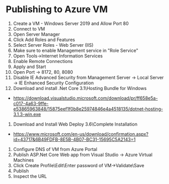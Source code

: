 # Publishing to Azure VM

1. Create a VM - Windows Server 2019 and Allow Port 80
1. Connect to VM
1. Open Server Manager
1. Click Add Roles and Features
1. Select Server Roles - Web Server (IIS)
1. Make sure to enable Management service in "Role Service"
1. Open Tools->Internet Information Services
1. Enable Remote Connections
1. Apply and Start
1. Open Port -> 8172, 80, 8080
1. Disable IE Advanced Security from Management Server -> Local Server -> IE Enhanced Security Configuration
1. Download and install .Net Core 3.1\Hosting Bundle for Windows
  - https://download.visualstudio.microsoft.com/download/pr/ff658e5a-c017-4a63-9ffe-e53865963848/15875eef1f0b8e25974846e4a4518135/dotnet-hosting-3.1.3-win.exe

1. Download and Install Web Deploy 3.6\Complete Installation
  - https://www.microsoft.com/en-us/download/confirmation.aspx?id=43717&6B49FDFB-8E5B-4B07-BC31-15695C5A2143=1
1. Configure DNS of VM from Azure Portal
1. Publish ASP.Net Core Web app from Visual Studio -> Azure Virtual Machines
1. Click Create Profile\Edit\Enter password of VM->Validate\Save
1. Publish
1. Inspect the URL
